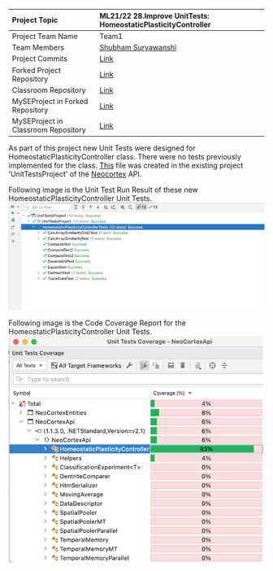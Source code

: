 | Project Topic  | ML21/22 28.Improve UnitTests: HomeostaticPlasticityController |
| :------------ | :------------ |
| Project Team Name  | Team1  |
| Team Members  | [Shubham Suryawanshi](https://github.com/shubhamsuryawanshi)  |
| Project Commits  | [Link](https://github.com/shubhamsuryawanshi/neocortexapi/commits/shubham?author=shubhamsuryawanshi)  |
| Forked Project Repository  | [Link](https://github.com/shubhamsuryawanshi/neocortexapi/tree/shubham)  |
| Classroom Repository  | [Link](https://github.com/UniversityOfAppliedSciencesFrankfurt/se-cloud-2021-2022/tree/Team1)  |
| MySEProject in Forked Repository  | [Link](https://github.com/shubhamsuryawanshi/neocortexapi/tree/shubham/source/MySEProject/)  |
| MySEProject in Classroom Repository  | [Link](https://github.com/UniversityOfAppliedSciencesFrankfurt/se-cloud-2021-2022/tree/Team1/Source/MySEProject)  |

As part of this project new Unit Tests were designed for HomeostaticPlasticityController class.
There were no tests previously implemented for the class. [This](https://github.com/shubhamsuryawanshi/neocortexapi/blob/shubham/source/UnitTestsProject/HomeostaticPlasticityControllerTests.cs) file was created in the existing project 'UnitTestsProject' of the [Neocortex](https://github.com/ddobric/neocortexapi) API.

Following image is the Unit Test Run Result of these new HomeostaticPlasticityController Unit Tests. 
![Unit Tests Report](Images/UnitTestReport.png)  

Following image is the Code Coverage Report for the HomeostaticPlasticityController Unit Tests.
![Unit Tests Coverage](Images/UnitTestCoverage.png)
